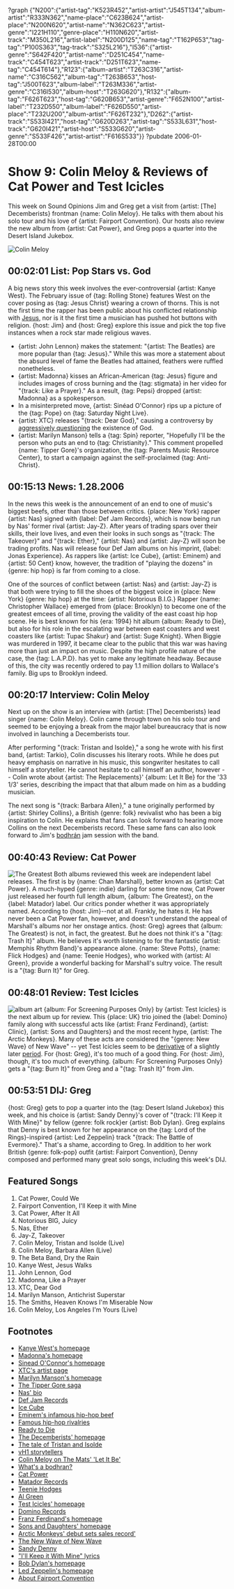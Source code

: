 ?graph {"N200":{"artist-tag":"K523R452","artist-artist":"J545T134","album-artist":"R333N362","name-place":"C623B624","artist-place":"N200N620","artist-name":"N362C623","artist-genre":"I221H110","genre-place":"H110N620","artist-track":"M350L216","artist-label":"N200D125","name-tag":"T162P653","tag-tag":"P100S363","tag-track":"S325L216"},"I536":{"artist-genre":"S642F420","artist-name":"D251C454","name-track":"C454T623","artist-track":"D251T623","name-tag":"C454T614"},"R123":{"album-artist":"T263C316","artist-name":"C316C562","album-tag":"T263B653","host-tag":"J500T623","album-label":"T263M336","artist-genre":"C316I530","album-host":"T263G620"},"R132":{"album-tag":"F626T623","host-tag":"G620B653","artist-genre":"F652N100","artist-label":"T232D550","album-label":"F626D550","artist-place":"T232U200","album-artist":"F626T232"},"D262":{"artist-track":"S533I421","host-tag":"G620D263","artist-tag":"S533L631","host-track":"G620I421","artist-host":"S533G620","artist-genre":"S533F426","artist-artist":"F616S533"}}
?pubdate 2006-01-28T00:00
# Show 9: Colin Meloy & Reviews of Cat Power and Test Icicles
This week on Sound Opinions Jim and Greg get a visit from {artist: [The] Decemberists} frontman {name: Colin Meloy}. He talks with them about his solo tour and his love of {artist: Fairport Convention}. Our hosts also review the new album from {artist: Cat Power}, and Greg pops a quarter into the Desert Island Jukebox. 

![Colin Meloy](//static.soundopinions.org/images/2006/colinmeloy1.jpg)

## 00:02:01 List: Pop Stars vs. God
A big news story this week involves the ever-controversial {artist: Kanye West}. The February issue of {tag: Rolling Stone} features West on the cover posing as {tag: Jesus Christ} wearing a crown of thorns. This is not the first time the rapper has been public about his conflicted relationship with [Jesus](http://www.seeklyrics.com/lyrics/Kanye-West/Jesus-Walks.html), nor is it the first time a musician has pushed hot buttons with religion. {host: Jim} and {host: Greg} explore this issue and pick the top five instances when a rock star made religious waves.

- {artist: John Lennon} makes the statement: "{artist: The Beatles} are more popular than {tag: Jesus}." While this was more a statement about the absurd level of fame the Beatles had attained, feathers were ruffled nonetheless.
- {artist: Madonna} kisses an African-American {tag: Jesus} figure and includes images of cross burning and the {tag: stigmata} in her video for "{track: Like a Prayer}." As a result, {tag: Pepsi} dropped {artist: Madonna} as a spokesperson. 
- In a misinterpreted move, {artist: Sinéad O'Connor} rips up a picture of the {tag: Pope} on {tag: Saturday Night Live}.
- {artist: XTC} releases "{track: Dear God}," causing a controversy by [aggressively questioning](http://www.lyricsfreak.com/x/xtc/147941.html) the existence of God. 
- {artist: Marilyn Manson} tells a {tag: Spin} reporter, "Hopefully I'll be the person who puts an end to {tag: Christianity}." This comment propelled {name: Tipper Gore}'s organization, the {tag: Parents Music Resource Center}, to start a campaign against the self-proclaimed {tag: Anti-Christ}.

## 00:15:13 News: 1.28.2006
In the news this week is the announcement of an end to one of music's biggest beefs, other than those between critics. {place: New York} rapper {artist: Nas} signed with {label: Def Jam Records}, which is now being run by Nas' former rival {artist: Jay-Z}. After years of trading spars over their skills, their love lives, and even their looks in such songs as "{track: The Takeover}" and "{track: Ether}," {artist: Nas} and {artist: Jay-Z} will soon be trading profits. Nas will release four Def Jam albums on his imprint, {label: Jonas Experience}. As rappers like {artist: Ice Cube}, {artist: Eminem} and {artist: 50 Cent} know, however, the tradition of "playing the dozens" in {genre: hip hop} is far from coming to a close.

One of the sources of conflict between {artist: Nas} and {artist: Jay-Z} is that both were trying to fill the shoes of the biggest voice in {place: New York} {genre: hip hop} at the time: {artist: Notorious B.I.G.} Rapper {name: Christopher Wallace} emerged from {place: Brooklyn} to become one of the greatest emcees of all time, proving the validity of the east coast hip hop scene. He is best known for his {era: 1994} hit album {album: Ready to Die}, but also for his role in the escalating war between east coasters and west coasters like {artist: Tupac Shakur} and {artist: Suge Knight}. When Biggie was murdered in 1997, it became clear to the public that this war was having more than just an impact on music. Despite the high profile nature of the case, the {tag: L.A.P.D}. has yet to make any legitimate headway. Because of this, the city was recently ordered to pay 1.1 million dollars to Wallace's family. Big ups to Brooklyn indeed.

## 00:20:17 Interview: Colin Meloy
Next up on the show is an interview with {artist: [The] Decemberists} lead singer {name: Colin Meloy}. Colin came through town on his solo tour and seemed to be enjoying a break from the major label bureaucracy that is now involved in launching a Decemberists tour. 

After performing "{track: Tristan and Isolde}," a song he wrote with his first band, {artist: Tarkio}, Colin discusses his literary roots. While he does put heavy emphasis on narrative in his music, this songwriter hesitates to call himself a storyteller. He cannot hesitate to call himself an author, however -- Colin wrote about {artist: The Replacements}' {album: Let It Be} for the '33 1/3' series, describing the impact that that album made on him as a budding musician.

The next song is "{track: Barbara Allen}," a tune originally performed by {artist: Shirley Collins}, a British {genre: folk} revivalist who has been a big inspiration to Colin. He explains that fans can look forward to hearing more Collins on the next Decemberists record. These same fans can also look forward to Jim's [bodhrán](http://www.hobgoblin.com/bodhran.htm) jam session with the band.

## 00:40:43 Review: Cat Power
![The Greatest](https://upload.wikimedia.org/wikipedia/en/3/33/Cat_Power_The_Greatest.png "2959120/184482392")
Both albums reviewed this week are independent label releases. The first is by {name: Chan Marshall}, better known as {artist: Cat Power}. A much-hyped {genre: indie} darling for some time now, Cat Power just released her fourth full length album, {album: The Greatest}, on the {label: Matador} label. Our critics ponder whether it was appropriately named. According to {host: Jim}--not at all. Frankly, he hates it. He has never been a Cat Power fan, however, and doesn't understand the appeal of Marshall's albums nor her onstage antics. {host: Greg} agrees that {album: The Greatest} is not, in fact, the greatest. But he does not think it's a "{tag: Trash It}" album. He believes it's worth listening to for the fantastic {artist: Memphis Rhythm Band}'s appearance alone. {name: Steve Potts}, {name: Flick Hodges} and {name: Teenie Hodges}, who worked with {artist: Al Green}, provide a wonderful backing for Marshall's sultry voice. The result is a "{tag: Burn It}" for Greg.

## 00:48:01 Review: Test Icicles
![album art](http://upload.wikimedia.org/wikipedia/en/3/3e/Test_Icicles_For_screening_purposes_only.JPG)
{album: For Screening Purposes Only} by {artist: Test Icicles} is the next album up for review. This {place: UK} trio joined the {label: Domino} family along with successful acts like {artist: Franz Ferdinand}, {artist: Clinic}, {artist: Sons and Daughters} and the most recent hype, {artist: The Arctic Monkeys}. Many of these acts are considered the "{genre: New Wave} of New Wave" -- yet Test Icicles seem to be [derivative](http://www.theguardian.com/music/2006/jan/27/popandrock) of a slightly later [period](http://www.bostonphoenix.com/boston/music/other_stories/documents/04832484.asp). For {host: Greg}, it's too much of a good thing. For {host: Jim}, though, it's too much of everything. {album: For Screening Purposes Only} gets a "{tag: Burn It}" from Greg and a "{tag: Trash It}" from Jim.

## 00:53:51 DIJ: Greg
{host: Greg} gets to pop a quarter into the {tag: Desert Island Jukebox} this week, and his choice is {artist: Sandy Denny}'s cover of "{track: I'll Keep it With Mine}" by fellow {genre: folk rock}er {artist: Bob Dylan}. Greg explains that Denny is best known for her appearance on the {tag: Lord of the Rings}-inspired {artist: Led Zeppelin} track "{track: The Battle of Evermore}." That's a shame, according to Greg. In addition to her work British {genre: folk-pop} outfit {artist: Fairport Convention}, Denny composed and performed many great solo songs, including this week's DIJ.

## Featured Songs
1. Cat Power, Could We
2. Fairport Convention, I'll Keep it with Mine
3. Cat Power, After It All
4. Notorious BIG, Juicy
5. Nas, Ether
6. Jay-Z, Takeover
7. Colin Meloy, Tristan and Isolde (Live)
8. Colin Meloy, Barbara Allen (Live)
9. The Beta Band, Dry the Rain
10. Kanye West, Jesus Walks
11. John Lennon, God
12. Madonna, Like a Prayer
13. XTC, Dear God
14. Marilyn Manson, Antichrist Superstar
15. The Smiths, Heaven Knows I'm Miserable Now
16. Colin Meloy, Los Angeles I'm Yours (Live)


## Footnotes
- [Kanye West's homepage](http://www.kanyewest.com/)
- [Madonna's homepage](http://www.madonna.com/)
- [Sinead O'Connor's homepage](http://www.sineadoconnor.com/)
- [XTC's artist page](http://h2g2.com/edited_entry/A3100285)
- [Marilyn Manson's homepage](http://www.marilynmanson.com/)
- [The Tipper Gore saga](http://www.npr.org/templates/story/story.php?storyId=4279560)
- [Nas' bio](http://www.hiponline.com/artist/music/n/nas/)
- [Def Jam Records](http://www.defjam.com/)
- [Ice Cube](http://www.allmusic.com/cg/amg.dll?p=amg&token=ADFEAEE47C19DC4FA87520D69D3D4DC7FA7FFB07D063FD831F29461BDFBA3C54DD5F26B904A595CCAEF87CAB7BAFFF28E85D05D7CAE455FCCC0640&sql=11:dq6htra9klkx)
- [Eminem's infamous hip-hop beef](http://www.mtv.com/news/articles/1502728/20050520/story.jhtml)
- [Famous hip-hop rivalries](http://en.wikipedia.org/wiki/Hip_hop_rivalries)
- [Ready to Die](http://www.allmusic.com/cg/amg.dll?p=amg&token=ADFEAEE47C19DC4FA87520D69D3D4DC7FA7FFB07D063FD831F29461BDFBA3C54DD5F26B904A595CCAEF87CAB7BAFFF28E85205D3CCE457F4CC0640&sql=10:jgjvear24xh7)
- [The Decemberists' homepage](http://www.decemberists.com/)
- [The tale of Tristan and Isolde](http://www.timelessmyths.com/arthurian/tristan.html)
- [vH1 storytellers](http://www.vh1.com/shows/dyn/storytellers/series.jhtml)
- [Colin Meloy on The Mats' 'Let It Be'](http://www.amazon.com/gp/product/0826416330/103-4122319-1504630?v=glance&n=283155)
- [What's a bodhran?](http://www.hobgoblin.com/bodhran.htm)
- [Cat Power](http://www.allmusic.com/cg/amg.dll?p=amg&token=ADFEAEE47C19DC4FA87520D69D3D4DC7FA7FFB07D063FD831F29461BDFBA3C54DD5F26B904A595CCAEF873AB7BAFFF28E85C05D1CAE455FBCC0640&sql=11:2fxuak1kgm3p)
- [Matador Records](http://www.matadorrecords.com/)
- [Teenie Hodges](http://www.allmusic.com/cg/amg.dll?p=amg&token=ADFEAEE47C19DC4FA87520D69D3D4DC7FA7FFB07D063FD831F29461BDFBA3C54DD5F26B904A595CCAEF873AB7BAFFF28E85C05D1CFE453FFCC0640&sql=11:n4jyeai04xk7~T1)
- [Al Green](http://www.allmusic.com/cg/amg.dll?p=amg&token=ADFEAEE47C19DC4FA87520D69D3D4DC7FA7FFB07D063FD831F29461BDFBA3C54DD5F26B904A595CCAEF975AB7BAFFF28E85B0ED9CBE75CFFDD764C40&sql=11:1tklu3y5an7k)
- [Test Icicles' homepage](http://www.test-icicles.com/)
- [Domino Records](http://www.dominorecordco.com/site/)
- [Franz Ferdinand's homepage](http://www.franzferdinand.co.uk/)
- [Sons and Daughters' homepage](http://www.sonsanddaughtersloveyou.com/)
- [Arctic Monkeys' debut sets sales record'](http://www.nme.com/news/arctic-monkeys/22013)
- [The New Wave of New Wave](http://www.nwoutpost.com/)
- [Sandy Denny](http://www.allmusic.com/cg/amg.dll?p=amg&token=ADFEAEE47C19DC4FA87520D69D3D4DC7FA7FFB07D063FD831F29461BDFBA3C54DD5F26B904A595CCAEF873AB7BAFFF28E85C05D0C9E454F9CC0640&uid=CAW030601261833&sql=11:sxkbikp6bbc9~T0)
- ["I'll Keep it With Mine" lyrics](http://www.bobdylan.com/us/songs/ill-keep-it-mine)
- [Bob Dylan's homepage](http://www.bobdylan.com/)
- [Led Zeppelin's homepage](http://www.led-zeppelin.com/)
- [About Fairport Convention](http://www.fairportconvention.com/history.htm)
